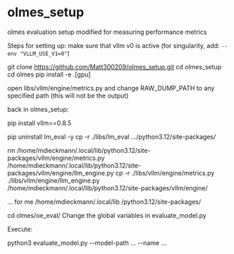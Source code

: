 # olmes_setup
olmes evaluation setup modified for measuring performance metrics

Steps for setting up:
make sure that vllm v0 is active
(for singularity, add: `--env "VLLM_USE_V1=0"`)

git clone https://github.com/Matt300209/olmes_setup.git
cd olmes_setup
cd olmes
pip install -e .[gpu]

open libs/vllm/engine/metrics.py and change RAW_DUMP_PATH to any specified path (this will not be the output)

back in olmes_setup:

pip install vllm==0.8.5

pip uninstall lm_eval -y
cp -r ./libs/lm_eval .../python3.12/site-packages/

rm /home/mdieckmann/.local/lib/python3.12/site-packages/vllm/engine/metrics.py /home/mdieckmann/.local/lib/python3.12/site-packages/vllm/engine/llm_engine.py
cp -r ./libs/vllm/engine/metrics.py ./libs/vllm/engine/llm_engine.py /home/mdieckmann/.local/lib/python3.12/site-packages/vllm/engine/

... for me /home/mdieckmann/.local/lib
/python3.12/site-packages/

cd olmes/oe_eval/
Change the global variables in evaluate_model.py

Execute:

python3 evaluate_model.py --model-path ... --name ... 

